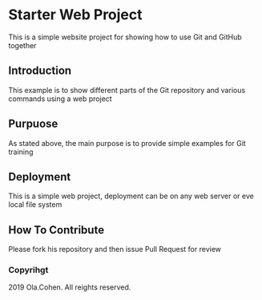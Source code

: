 # Starter Web Project

This is a simple website project for showing how to use Git and GitHub together

## Introduction

This example is to show different parts of the Git repository and various commands using a web project

## Purpuose

As stated above, the main purpose is to provide simple examples for Git training

## Deployment

This is a simple web project, deployment can be on any web server or eve local file system

## How To Contribute

Please fork his repository and then issue Pull Request for review

### Copyrihgt

2019 Ola.Cohen. All reights reserved.
